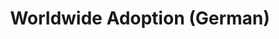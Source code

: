 ---
layout: locations
permalink: /worldwide-adoption/
lang: de
title: "Worldwide Adoption (German)"

# Organizations List
locations_orgs:
  heading: "Worldwide Locations"
  subheading: "Discover global progress in health data interoperability."
  description: |
    These countries and regions have implemented International Patient Access (IPA) using the HL7 FHIR standard, enabling cross-border health data access.

    **Submit Your Location**\
    Do you represent a health care organization, government agency, laboratory, pharmacy or payor? Learn more about [listing your organization](https://github.com/HL7/ipa-website/blob/main/README.md){: target="_blank"} and filling out a [submission form](https://docs.google.com/forms/d/e/1FAIpQLSddDFt9G5dLr6emaNNBSosc4oHpJqA5ZBKmOY58-buILMZ8nw/viewform){: target="_blank}.
  show_map: true

# Apps List
locations_apps:
  heading: "Participating Apps"
  subheading: "Health IT patient-facing apps supporting IPA standards."
  description: |
    **Submit your App**\
    Are you a developer of a patient-facing health IT app that supports HL7 FHIR International Patient Access (IPA) standards? Submit your application to be featured in our directory by [understanding the requirements](https://github.com/HL7/ipa-website/blob/main/README.md){: target="_blank"} and filling out our [submission form](https://docs.google.com/forms/d/e/1FAIpQLSeGGNNW8zItp5-uapxCA3RIDWJefHCfWuUTaRmHUWRgh4q2Mg/viewform){: target="_blank}.

    Disclaimer: The inclusion of apps in this directory is not an endorsement by Health Level Seven International (HL7). Users should verify the suitability of each app for their specific needs.


---